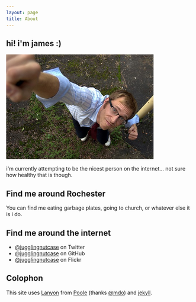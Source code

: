 ```yaml
---
layout: page
title: About
---
```


## hi! i'm james :)

![or jamie](/public/img/jamie.jpg)

i'm currently attempting to be the nicest person on the internet... not sure how healthy that is though.

## Find me around Rochester

You can find me eating garbage plates, going to church, or whatever else it is i do.

## Find me around the internet

* [@jugglingnutcase](https://twitter.com/jugglingnutcase) on Twitter
* [@jugglingnutcase](https://github.com/jugglingnutcase) on GitHub
* [@jugglingnutcase](http://www.flickr.com/photos/jugglingnutcase/) on Flickr

## Colophon

This site uses [Lanyon](https://github.com/poole/lanyon) from [Poole](http://getpoole.com/) (thanks [@mdo](http://github.com/mdo)) and [jekyll](http://jekyllrb.com).

